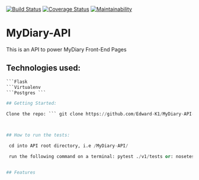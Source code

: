 [![Build Status](https://travis-ci.org/Edward-K1/MyDiary-API.svg?branch=develop)](https://travis-ci.org/Edward-K1/MyDiary-API)
[![Coverage Status](https://coveralls.io/repos/github/Edward-K1/MyDiary-API/badge.svg?branch=feature)](https://coveralls.io/github/Edward-K1/MyDiary-API?branch=feature)
[![Maintainability](https://api.codeclimate.com/v1/badges/5a4da4bfaef192469018/maintainability)](https://codeclimate.com/github/Edward-K1/MyDiary-API/maintainability)

# MyDiary-API
This is an API to power MyDiary Front-End Pages

## Technologies used:
```Python 3
```Flask
```Virtualenv
```Postgres ```

## Getting Started:

Clone the repo: ``` git clone https://github.com/Edward-K1/MyDiary-API-Final.git ```



## How to run the tests:

 cd into API root directory, i.e /MyDiary-API/

 run the following command on a terminal: pytest ./v1/tests or: nosetests -v ./v1/tests


## Features
